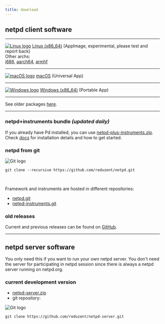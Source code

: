 ```yaml
---
title: download
---
```


## netpd client software

---


[![Linux logo](../images/linux_small.png#floatleft)](/software/netpd-current-x86_64.AppImage)
[Linux (x86_64)](/software/netpd-current-x86_64.AppImage)
(AppImage, experimental, please test and report back) <br />
Other archs: <br />
[i686](/software/netpd-current-i686.AppImage),
[aarch64](/software/netpd-current-aarch64.AppImage),
[armhf](/software/netpd-current-armhf.AppImage)

---

[![macOS logo](../images/macos_small.png)](/software/netpd-current-macos.dmg)  [macOS](/software/netpd-current-macos.dmg) (Universal App)

---

[![Windows logo](../images/windows_small.png)](/software/netpd-current-windows.zip) [Windows (x86_64)](/software/netpd-current-windows.zip) (Portable App)

---

See older packages [here](https://netpd.org/software/).

---

### netpd+instruments bundle *(updated daily)*

If you already have Pd installed, you can use
[netpd-plus-instruments.zip](https://netpd.org/~roman/netpd-plus-instruments.zip).
Check [docs](/docs/) for installation details and how to get started.

### netpd from git


![Git logo](../images/git_small.png#floatleft)


```
git clone --recursive https://github.com/reduzent/netpd.git
```

<div style="clear:both;"></div>

<br/>


Framework and instruments are hosted in different repositories:
  * [netpd.git](https://github.com/reduzent/netpd)
  * [netpd-instruments.git](https://github.com/reduzent/netpd-instruments)


### old releases

Current and previous releases can be found on [GitHub](https://github.com/reduzent/netpd/releases/).

---

## netpd server software

You only need this if you want to run your own netpd server. You
don't need the server for participating in netpd session since there
is always a netpd server running on netpd.org.

### current development version

* [netpd-server.zip](https://github.com/reduzent/netpd-server/zipball/master)
* git repository:

![Git logo](../images/git_small.png#floatleft)
```
git clone https://github.com/reduzent/netpd-server.git
```

